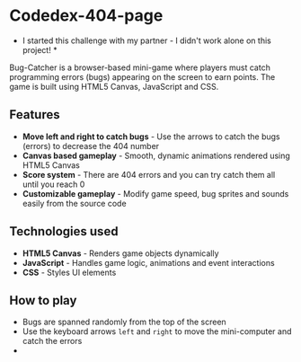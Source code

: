 # Codedex-404-page # 

* I started this challenge with my partner - I didn't work alone on this project! *

Bug-Catcher is a browser-based mini-game where players must catch programming errors (bugs) appearing on the screen to earn points. The game is built using HTML5 Canvas, JavaScript and CSS.

## Features

* **Move left and right to catch bugs** - Use the arrows to catch the bugs (errors) to decrease the 404 number
* **Canvas based gameplay** - Smooth, dynamic animations rendered using HTML5 Canvas
* **Score system** - There are 404 errors and you can try catch them all until you reach 0 
* **Customizable gameplay** - Modify game speed, bug sprites and sounds easily from the source code

## Technologies used

* **HTML5 Canvas** - Renders game objects dynamically
* **JavaScript** - Handles game logic, animations and event interactions
* **CSS** - Styles UI elements 

## How to play

* Bugs are spanned randomly from the top of the screen
* Use the keyboard arrows ```left``` and ```right``` to move the mini-computer and catch the errors
* 
